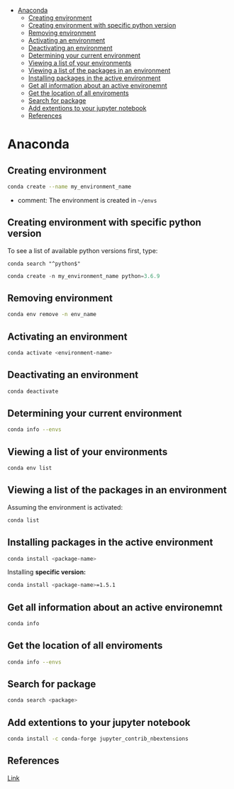 <!--ts-->
   * [Anaconda](#anaconda)
      * [Creating environment](#creating-environment)
      * [Creating environment with specific python version](#creating-environment-with-specific-python-version)
      * [Removing environment](#removing-environment)
      * [Activating an environment](#activating-an-environment)
      * [Deactivating an environment](#deactivating-an-environment)
      * [Determining your current environment](#determining-your-current-environment)
      * [Viewing a list of your environments](#viewing-a-list-of-your-environments)
      * [Viewing a list of the packages in an environment](#viewing-a-list-of-the-packages-in-an-environment)
      * [Installing packages in the active environment](#installing-packages-in-the-active-environment)
      * [Get all information about an active environemnt](#get-all-information-about-an-active-environemnt)
      * [Get the location of all enviroments](#get-the-location-of-all-enviroments)
      * [Search for package](#search-for-package)
      * [Add extentions to your jupyter notebook](#add-extentions-to-your-jupyter-notebook)
      * [References](#references)

<!-- Added by: gil_diy, at: 2020-07-06T15:40+03:00 -->

<!--te-->
# Anaconda

## Creating environment
```bash
conda create --name my_environment_name
```

* comment:
The environment is created in `~/envs`

## Creating environment with specific python version

To see a list of available python versions first, type:

`conda search "^python$"`

```python
conda create -n my_environment_name python=3.6.9
```

## Removing environment

```bash
conda env remove -n env_name
```

## Activating an environment

```bash
conda activate <environment-name>
```

## Deactivating an environment
```bash
conda deactivate
```

## Determining your current environment

```bash
conda info --envs
```


## Viewing a list of your environments
```bash
conda env list
```


## Viewing a list of the packages in an environment

Assuming the environment is activated:

```bash
conda list
```

## Installing packages in the active environment

```bash
conda install <package-name>
```

Installing **specific version:**

```bash
conda install <package-name>=1.5.1
```



## Get all information about an active environemnt

```bash
conda info
```

## Get the location of all enviroments
```bash
conda info --envs
```

## Search for package 
```bash
conda search <package>
```

## Add extentions to your jupyter notebook

```bash
conda install -c conda-forge jupyter_contrib_nbextensions
```

## References

[Link](https://docs.conda.io/projects/conda/en/latest/user-guide/tasks/manage-environments.html#deactivating-an-environment)